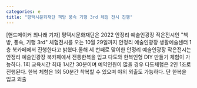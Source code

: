 ```yaml
---
categories: e
title: "평택시문화재단 책방 풍속 기행 3rd 체험 전시 진행"
---
```

[핸드메이커 최나래 기자] 평택시문화재단은 2022 안정리 예술인광장 작은전시인 "책방, 풍속, 기행 3rd" 체험전시를 오는 10월 29일까지 안정리 예술인광장 생활예술센터 1층 북카페에서 진행한다고 밝혔다.올해 세 번째로 맞이한 안정리 예술인광장 작은전시는 안정리 예술인광장 북카페에서 전통한복을 입고 다도와 한복인형 DIY 만들기 체험이 가능하다. 1회 교육시간 최대 1시간 30분이며 예약인원이 많을 경우 다도체험은 2인 1조로 진행된다. 한복 체험은 1회 50분간 착복할 수 있으며 야외 외출도 가능하다. 단 한복을 입고 외출